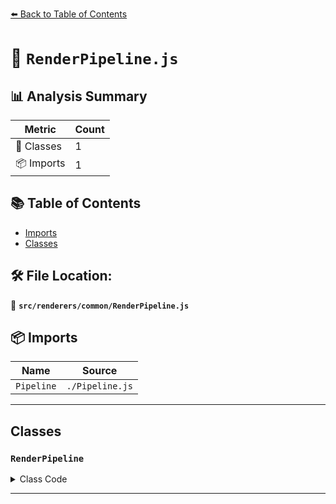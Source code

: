 [⬅️ Back to Table of Contents](../../../index.md)

# 📄 `RenderPipeline.js`

## 📊 Analysis Summary

| Metric | Count |
|--------|-------|
| 🧱 Classes | 1 |
| 📦 Imports | 1 |

## 📚 Table of Contents

- [Imports](#imports)
- [Classes](#classes)

## 🛠️ File Location:
📂 **`src/renderers/common/RenderPipeline.js`**

## 📦 Imports

| Name | Source |
|------|--------|
| `Pipeline` | `./Pipeline.js` |


---

## Classes

### `RenderPipeline`

<details><summary>Class Code</summary>

```ts
class RenderPipeline extends Pipeline {

	/**
	 * Constructs a new render pipeline.
	 *
	 * @param {string} cacheKey - The pipeline's cache key.
	 * @param {ProgrammableStage} vertexProgram - The pipeline's vertex shader.
	 * @param {ProgrammableStage} fragmentProgram - The pipeline's fragment shader.
	 */
	constructor( cacheKey, vertexProgram, fragmentProgram ) {

		super( cacheKey );

		/**
		 * The pipeline's vertex shader.
		 *
		 * @type {ProgrammableStage}
		 */
		this.vertexProgram = vertexProgram;

		/**
		 * The pipeline's fragment shader.
		 *
		 * @type {ProgrammableStage}
		 */
		this.fragmentProgram = fragmentProgram;

	}

}
```
</details>


---
